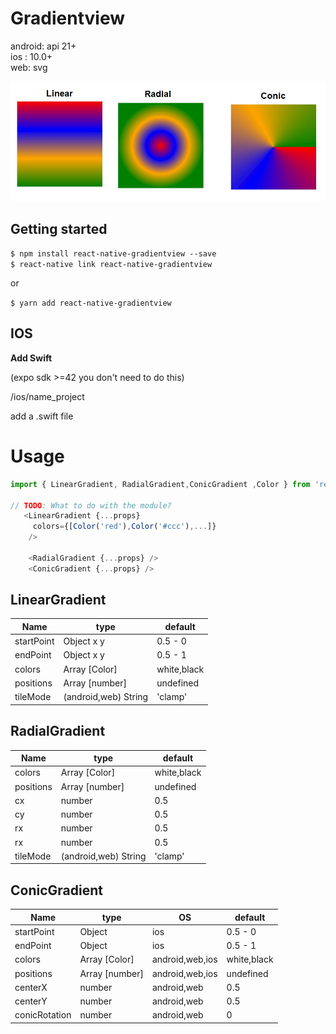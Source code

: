 # Gradientview

android: api 21+   
ios : 10.0+   
web: svg 
  
<img src="./src/demo.jpg" width="600">  
  


## Getting started

`$ npm install react-native-gradientview --save`  
`$ react-native link react-native-gradientview`  
  
or

`$ yarn add react-native-gradientview `
    

## IOS

**Add Swift**

(expo sdk >=42 you don't need to do this)

/ios/name_project

add a .swift file 



# Usage
```javascript
import { LinearGradient, RadialGradient,ConicGradient ,Color } from 'react-native-gradientview';

// TODO: What to do with the module?
   <LinearGradient {...props}
     colors={[Color('red'),Color('#ccc'),...]}
    />

    <RadialGradient {...props} />
    <ConicGradient {...props} />


```


## LinearGradient 

| Name | type | default |
| --- | --- | --- |
| startPoint |  Object x y | 0.5 - 0 |
| endPoint |  Object x y | 0.5 - 1 | 
| colors |  Array [Color]  | white,black |
| positions |  Array [number] | undefined  |
| tileMode | (android,web)  String  | 'clamp' |  
## RadialGradient 

| Name | type | default |
| --- | --- | --- |
| colors |  Array [Color]  | white,black |
| positions |  Array [number] |  undefined |
| cx |  number |  0.5 |
| cy |  number |  0.5 |
| rx |  number | 0.5 |
| rx |  number | 0.5 |
| tileMode | (android,web) String  | 'clamp' |

## ConicGradient 

| Name | type | OS | default |
| --- | --- | --- | --- |
| startPoint |  Object | ios | 0.5 - 0 |
| endPoint |  Object | ios | 0.5 - 1 |
| colors |  Array [Color]  | android,web,ios | white,black |
| positions |  Array [number] | android,web,ios | undefined |
| centerX |  number | android,web | 0.5 |
| centerY |  number | android,web | 0.5 |
| conicRotation |  number | android,web | 0 |

